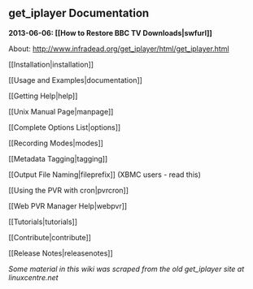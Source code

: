 ## get_iplayer Documentation

**2013-06-06: [[How to Restore BBC TV Downloads|swfurl]]**

About: <http://www.infradead.org/get_iplayer/html/get_iplayer.html>

[[Installation|installation]]

[[Usage and Examples|documentation]]

[[Getting Help|help]]

[[Unix Manual Page|manpage]]

[[Complete Options List|options]]

[[Recording Modes|modes]]

[[Metadata Tagging|tagging]]

[[Output File Naming|fileprefix]] (XBMC users - read this)

[[Using the PVR with cron|pvrcron]]

[[Web PVR Manager Help|webpvr]]

[[Tutorials|tutorials]]

[[Contribute|contribute]]

[[Release Notes|releasenotes]]

*Some material in this wiki was scraped from the old get_iplayer site at linuxcentre.net*
